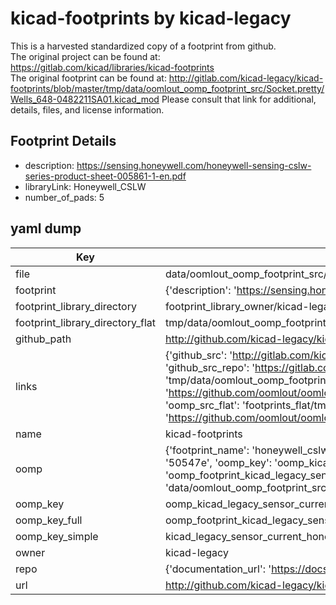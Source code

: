 # kicad-footprints by kicad-legacy  
This is a harvested standardized copy of a footprint from github.  
The original project can be found at:  
https://gitlab.com/kicad/libraries/kicad-footprints  
The original footprint can be found at:
http://gitlab.com/kicad-legacy/kicad-footprints/blob/master/tmp/data/oomlout_oomp_footprint_src/Socket.pretty/Wells_648-0482211SA01.kicad_mod
Please consult that link for additional, details, files, and license information.  
## Footprint Details
* description: https://sensing.honeywell.com/honeywell-sensing-cslw-series-product-sheet-005861-1-en.pdf  
* libraryLink: Honeywell_CSLW  
* number_of_pads: 5  
## yaml dump  
| Key | Value |  
| --- | --- |  
| file | data/oomlout_oomp_footprint_src/kicad-footprints/Sensor_Current.pretty/Honeywell_CSLW.kicad_mod |  
| footprint | {'description': 'https://sensing.honeywell.com/honeywell-sensing-cslw-series-product-sheet-005861-1-en.pdf', 'libraryLink': 'Honeywell_CSLW', 'number_of_pads': 5} |  
| footprint_library_directory | footprint_library_owner/kicad-legacy_kicad-footprints |  
| footprint_library_directory_flat | tmp/data/oomlout_oomp_footprint_src/footprints_flat/kicad_legacy_sensor_current_honeywell_cslw/working |  
| github_path | http://github.com/kicad-legacy/kicad-footprints/blob/master/tmp/data/oomlout_oomp_footprint_src/Sensor_Current.pretty/Honeywell_CSLW.kicad_mod |  
| links | {'github_src': 'http://gitlab.com/kicad-legacy/kicad-footprints/blob/master/tmp/data/oomlout_oomp_footprint_src/Socket.pretty/Wells_648-0482211SA01.kicad_mod', 'github_src_repo': 'https://gitlab.com/kicad/libraries/kicad-footprints', 'oomp_bot': 'tmp/data/oomlout_oomp_footprint_src/footprints/kicad_legacy_sensor_current_honeywell_cslw/working', 'oomp_bot_github': 'https://github.com/oomlout/oomlout_oomp_footprint_bot/tree/main/tmp/data/oomlout_oomp_footprint_src/footprints/kicad_legacy_sensor_current_honeywell_cslw/working', 'oomp_src_flat': 'footprints_flat/tmp/data/oomlout_oomp_footprint_src/footprints_flat/kicad_legacy_sensor_current_honeywell_cslw/working', 'oomp_src_flat_github': 'https://github.com/oomlout/oomlout_oomp_footprint_src/tree/main/tmp/data/oomlout_oomp_footprint_src/footprints_flat/kicad_legacy_sensor_current_honeywell_cslw/working'} |  
| name | kicad-footprints |  
| oomp | {'footprint_name': 'honeywell_cslw', 'library_name': 'sensor_current', 'md5': '50547e823d4a926275a2a56023161422', 'md5_10': '50547e823d', 'md5_5': '50547', 'md5_6': '50547e', 'oomp_key': 'oomp_kicad_legacy_sensor_current_honeywell_cslw', 'oomp_key_extra': 'oomp_footprint_kicad_legacy_sensor_current_honeywell_cslw', 'oomp_key_full': 'oomp_footprint_kicad_legacy_sensor_current_honeywell_cslw_50547e', 'oomp_key_simple': 'kicad_legacy_sensor_current_honeywell_cslw', 'original_filename': 'data/oomlout_oomp_footprint_src/kicad-footprints/Sensor_Current.pretty/Honeywell_CSLW.kicad_mod', 'owner_name': 'kicad_legacy'} |  
| oomp_key | oomp_kicad_legacy_sensor_current_honeywell_cslw |  
| oomp_key_full | oomp_footprint_kicad_legacy_sensor_current_honeywell_cslw |  
| oomp_key_simple | kicad_legacy_sensor_current_honeywell_cslw |  
| owner | kicad-legacy |  
| repo | {'documentation_url': 'https://docs.github.com/rest/repos/repos#get-a-repository', 'message': 'Not Found'} |  
| url | http://github.com/kicad-legacy/kicad-footprints |  


